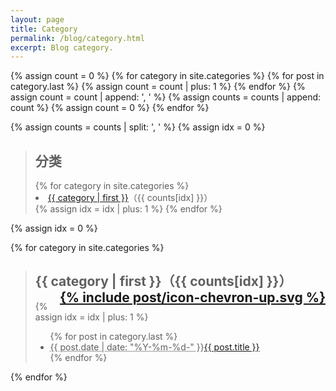 ```yaml
---
layout: page
title: Category
permalink: /blog/category.html
excerpt: Blog category.
---
```


{% assign count = 0 %}
{% for category in site.categories %}
  {% for post in category.last %}
    {% assign count = count | plus: 1 %}
  {% endfor %}
  {% assign count = count | append: ', ' %}
  {% assign counts = counts | append: count %}
  {% assign count = 0 %}
{% endfor %}

{% assign counts = counts | split: ', ' %}
{% assign idx = 0 %}

<blockquote id="category">
<h2>分类</h2>
{% for category in site.categories %}
  <div><li><a href="#{{ category[0] }}">{{ category | first }}</a>（{{ counts[idx] }}）</li></div>
  {% assign idx = idx | plus: 1 %}
{% endfor %}
</blockquote>

{% assign idx = 0 %}

{% for category in site.categories %}
<blockquote class="contents">
  <h2 id="{{ category[0] }}">{{ category | first }}（{{ counts[idx] }}）<a href="#category" style="float:right;">{% include post/icon-chevron-up.svg %}</a></h2>
    {% assign idx = idx | plus: 1 %}
  <ul>
    {% for post in category.last %}
    <li><abbr title="{{ post.date | date_to_xmlschema }}">{{ post.date | date: "%Y-%m-%d-" }}</abbr><a href="{{ post.url }}">{{ post.title }}</a></li>
    {% endfor %}
  </ul>
</blockquote>
{% endfor %}

